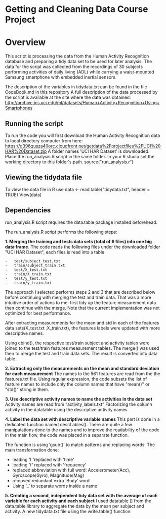Getting and Cleaning Data Course Project
========================================

Overview
=========
This script is processing the data from the Human Activity Recognition database and preparing a tidy data set to be used for later analysis. 
The data for the script was collected from the recordings of 30 subjects performing activities of daily living (ADL) while carrying a waist-mounted Samsung smartphone with embedded inertial sensors.

The description of the variables in tidydata.txt can be found in the file CodeBook.md in this repository
A full description of the data processed by the script is available at the site where the data was obtained: 
http://archive.ics.uci.edu/ml/datasets/Human+Activity+Recognition+Using+Smartphones

Running the script
-------------------
To run the code you will first download the Human Activity Recognition data to local directory computer from here:
https://d396qusza40orc.cloudfront.net/getdata%2Fprojectfiles%2FUCI%20HAR%20Dataset.zip 
A folder names 'UCI HAR Dataset' is downloaded. Place the run_analysis.R script in the same folder.
In your R studio set the working directory to this folder's path. 
source("run_analysis.r")

Viewing the tidydata file
-------------------------
To view the data file in R use
data <- read.table("tidydata.txt", header = TRUE)
View(data)

Dependencies
-------------
run_analysis.R script requires the data.table package installed beforehead.

The run_analysis.R script performs the following steps:

**1. Merging the training and tests data sets (total of 6 files) into one big data frame.**
The code reads the following files under the downloaded folder "UCI HAR Dataset", each files is read into a table
```
-	test/subject_test.txt  
-	train/subject_train.txt
-	test/X_test.txt
-	train/X_train.txt
-	test/y_test.txt
-	train/y_train.txt
```
The approach I selected performs steps 2 and 3 that are described below before continuing with merging the test and train data. That was a more intuitive order of actions to me: first tidy up the feature measurement data then continue with the merge. 
Note that the current implementation was not optimized for best performance.
  
After extracting measurements for the mean and std in each of the features data sets(X_test.txt ,X_train.txt), the features labels were updated with more descriptive names. 

Using cbind(), the respective test/train subject and activity tables were joined to the test/train features measurement tables. 
The merge() was used then to merge the test and train data sets. The result is converted into data table.

**2. Extracting only the measurements on the mean and standard deviation for each measurement**
The names to the 561 features are read from the the features.txt file.
Using regular expression, the code subsets the list of feature names to include only the column names that have "mean()" or "std()" string in them.

**3. Use descriptive activity names to name the activities in the data set**
Activity names are read from “activity_labels.txt”
Factorizing the column activity in the datatable using the descriptive activity names

**4. Label the data set with descriptive variable names**
This part is done in a dedicated function named descLables().
There are quite a few manipulations done to the names and to improve the readability of the code in the main flow, the code was placed in a separate function.

The function is using ‘gsub()’ to match patterns and replacing words.
The main transformation done:
-	leading 't 'replaced with 'time'
-	leading 'f' replaced with 'frequency'
-	replaced abbreviation with full word: Accelerometer(Acc), Gyroscope(Gyro), Magnitude(Mag)
-	removed redundant extra ‘Body’ word
-	Using ‘_’ to separate words inside a name 

**5. Creating a second, independent tidy data set with the average of each variable for each activity and each subject**
I used datatable () from the data.table library to aggregate the data by the mean per subject and activity.
A new tidydata.txt file using the write.table() function

